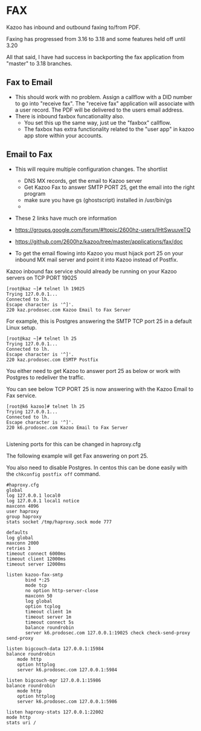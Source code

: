 # FAX

Kazoo has inbound and outbound faxing to/from PDF.

Faxing has progressed from 3.16 to 3.18 and some features held off until 3.20

All that said, I have had success in backporting the fax application from "master" to 3.18 branches.

## Fax to Email
* This should work with no problem.  Assign a callflow with a DID number to go into "receive fax".  The "receive fax" application will associate with a user record.  The PDF will be delivered to the users email address.
* There is inbound faxbox funcationality also.  
  * You set this up the same way, just ue the "faxbox" callflow.
  * The faxbox has extra functionality related to the "user app" in kazoo app store within your accounts.


## Email to Fax
* This will require multiple configuration changes.  The shortlist
  * DNS MX records, get the email to Kazoo server
  * Get Kazoo Fax to answer SMTP PORT 25, get the email into the right program
  * make sure you have gs (ghostscript) installed in /usr/bin/gs
  *
* These 2 links have much ore information
* https://groups.google.com/forum/#!topic/2600hz-users/IHtSwuuveTQ
* https://github.com/2600hz/kazoo/tree/master/applications/fax/doc

* To get the email flowing into Kazoo you must hijack port 25 on your inbound MX mail server and point it into Kazoo instead of Postfix.

Kazoo inbound fax service should already be running on your Kazoo servers on TCP PORT 19025

```
[root@kaz ~]# telnet lh 19025
Trying 127.0.0.1...
Connected to lh.
Escape character is '^]'.
220 kaz.prodosec.com Kazoo Email to Fax Server
```
For example, this is Postgres answering the SMTP TCP port 25 in a default Linux setup.

```
[root@kaz ~]# telnet lh 25
Trying 127.0.0.1...
Connected to lh.
Escape character is '^]'.
220 kaz.prodosec.com ESMTP Postfix

```

You either need to get Kazoo to answer port 25 as below or work with Postgres to redeliver the traffic.

You can see below TCP PORT 25 is now answering with the Kazoo Email to Fax service.

```
[root@k6 kazoo]# telnet lh 25
Trying 127.0.0.1...
Connected to lh.
Escape character is '^]'.
220 k6.prodosec.com Kazoo Email to Fax Server


```

Listening ports for this can be changed in haproxy.cfg

The following example will get Fax answering on port 25.

You also need to disable Postgres.  In centos this can be done easily with the `chkconfig postfix off` command.

```
#haproxy.cfg
global
log 127.0.0.1 local0
log 127.0.0.1 local1 notice
maxconn 4096
user haproxy
group haproxy
stats socket /tmp/haproxy.sock mode 777

defaults
log global
maxconn 2000
retries 3
timeout connect 6000ms
timeout client 12000ms
timeout server 12000ms

listen kazoo-fax-smtp
       bind *:25
       mode tcp
       no option http-server-close
       maxconn 50
       log global
       option tcplog
       timeout client 1m
       timeout server 1m
       timeout connect 5s
       balance roundrobin
       server k6.prodosec.com 127.0.0.1:19025 check check-send-proxy send-proxy

listen bigcouch-data 127.0.0.1:15984
balance roundrobin
    mode http
    option httplog
    server k6.prodosec.com 127.0.0.1:5984

listen bigcouch-mgr 127.0.0.1:15986
balance roundrobin
    mode http
    option httplog
    server k6.prodosec.com 127.0.0.1:5986

listen haproxy-stats 127.0.0.1:22002
mode http
stats uri /

```
